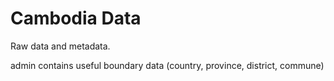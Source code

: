 Cambodia Data
====
Raw data and metadata.

admin contains useful boundary data (country, province, district, commune)
